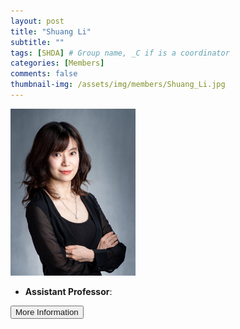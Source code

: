 ```yaml
---
layout: post
title: "Shuang Li"
subtitle: ""
tags: [SHDA] # Group name, _C if is a coordinator
categories: [Members]
comments: false
thumbnail-img: /assets/img/members/Shuang_Li.jpg
---
```


<!-- photo -->
<!-- size: 200px width use html-->
<img
    src="../../assets/img/members/Shuang_Li.jpg"
    alt="Shuang Li"
    style="width: 200px; align: left;"
/>

<!-- bio -->
- **Assistant Professor**:

<p>
    <button class="button">
    <a
        href=""
        style="text-decoration: none"
        >More Information</a
    >
    </button>
</p>